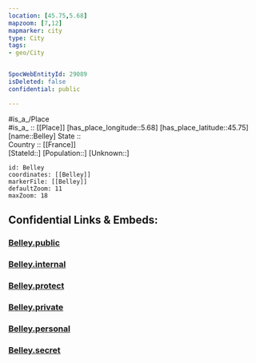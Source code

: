 ```yaml
---
location: [45.75,5.68] 
mapzoom: [7,12] 
mapmarker: city 
type: City
tags:
- geo/City


SpocWebEntityId: 29089
isDeleted: false
confidential: public

---
```

#is_a_/Place  
#is_a_ :: [[Place]] 
[has_place_longitude::5.68] 
[has_place_latitude::45.75] 
[name::Belley] 
State ::  
Country :: [[France]]  
[StateId::] 
[Population::] 
[Unknown::] 


```leaflet
id: Belley
coordinates: [[Belley]] 
markerFile: [[Belley]] 
defaultZoom: 11 
maxZoom: 18
```


## Confidential Links & Embeds: 

### [Belley.public](/_public/\Earth\Continent\Europe\Europe~West\France\regions~France\Auvergne-Rhône-Alpes\departments~Auvergne-Rhône-Alpes\Ain\communes~Ain\Belley\cities~BelleyBelley.public.md) 

### [Belley.internal](/_internal/\Earth\Continent\Europe\Europe~West\France\regions~France\Auvergne-Rhône-Alpes\departments~Auvergne-Rhône-Alpes\Ain\communes~Ain\Belley\cities~BelleyBelley.internal.md) 

### [Belley.protect](/_protect/\Earth\Continent\Europe\Europe~West\France\regions~France\Auvergne-Rhône-Alpes\departments~Auvergne-Rhône-Alpes\Ain\communes~Ain\Belley\cities~BelleyBelley.protect.md) 

### [Belley.private](/_private/\Earth\Continent\Europe\Europe~West\France\regions~France\Auvergne-Rhône-Alpes\departments~Auvergne-Rhône-Alpes\Ain\communes~Ain\Belley\cities~BelleyBelley.private.md) 

### [Belley.personal](/_personal/\Earth\Continent\Europe\Europe~West\France\regions~France\Auvergne-Rhône-Alpes\departments~Auvergne-Rhône-Alpes\Ain\communes~Ain\Belley\cities~BelleyBelley.personal.md) 

### [Belley.secret](/_secret/\Earth\Continent\Europe\Europe~West\France\regions~France\Auvergne-Rhône-Alpes\departments~Auvergne-Rhône-Alpes\Ain\communes~Ain\Belley\cities~BelleyBelley.secret.md)

